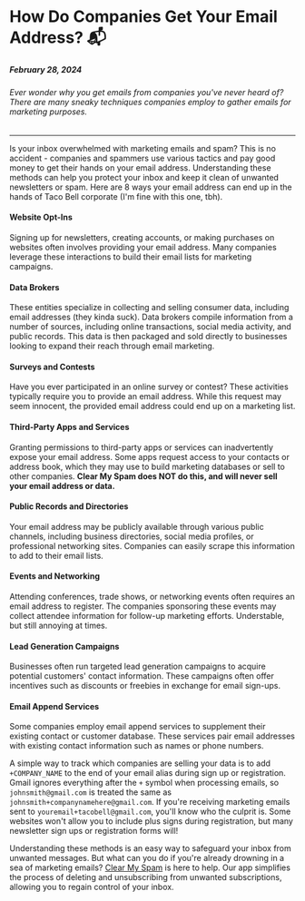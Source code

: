 # **How Do Companies Get Your Email Address? 📬**

##### February 28, 2024

###### Ever wonder why you get emails from companies you've never heard of? There are many sneaky techniques companies employ to gather emails for marketing purposes.

---

Is your inbox overwhelmed with marketing emails and spam? This is no accident -
companies and spammers use various tactics and pay good money to get their hands
on your email address. Understanding these methods can help you protect your
inbox and keep it clean of unwanted newsletters or spam. Here are 8 ways your
email address can end up in the hands of Taco Bell corporate (I'm fine with this
one, tbh).

#### Website Opt-Ins

Signing up for newsletters, creating accounts, or making
purchases on websites often involves providing your email address. Many
companies leverage these interactions to build their email lists for marketing
campaigns.

#### Data Brokers

These entities specialize in collecting and selling consumer
data, including email addresses (they kinda suck). Data brokers compile
information from a number of sources, including online transactions, social
media activity, and public records. This data is then packaged and sold
directly to businesses looking to expand their reach through email marketing.

#### Surveys and Contests

Have you ever participated in an online survey or
contest? These activities typically require you to provide an email address.
While this request may seem innocent, the provided email address could end up
on a marketing list.

#### Third-Party Apps and Services

Granting permissions to third-party apps or
services can inadvertently expose your email address. Some apps request access
to your contacts or address book, which they may use to build marketing
databases or sell to other companies. **Clear My Spam does NOT do this, and
will never sell your email address or data.**

#### Public Records and Directories

Your email address may be publicly
available through various public channels, including business directories,
social media profiles, or professional networking sites. Companies can easily
scrape this information to add to their email lists.

#### Events and Networking

Attending conferences, trade shows, or networking
events often requires an email address to register. The companies sponsoring
these events may collect attendee information for follow-up marketing efforts.
Understable, but still annoying at times.

#### Lead Generation Campaigns

Businesses often run targeted lead generation
campaigns to acquire potential customers' contact information. These campaigns
often offer incentives such as discounts or freebies in exchange for email
sign-ups.

#### Email Append Services

Some companies employ email append services to
supplement their existing contact or customer database. These services pair
email addresses with existing contact information such as names or phone
numbers.

A simple way to track which companies are selling your data is to add
`+COMPANY_NAME` to the end of your email alias during sign up or registration.
Gmail ignores everything after the `+` symbol when processing emails, so
`johnsmith@gmail.com` is treated the same as
`johnsmith+companynamehere@gmail.com`. If you're receiving marketing emails sent
to `youremail+tacobell@gmail.com`, you'll know who the culprit is. Some websites
won't allow you to include plus signs during registration, but many newsletter
sign ups or registration forms will!

Understanding these methods is an easy way to safeguard your inbox from unwanted
messages. But what can you do if you're already drowning in a sea of marketing
emails? [Clear My Spam](/) is here to help. Our app simplifies the process of
deleting and unsubscribing from unwanted subscriptions, allowing you to regain
control of your inbox.
